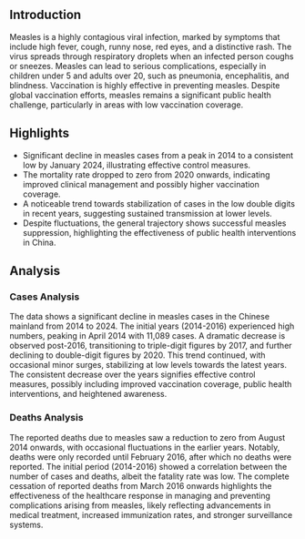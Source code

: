## Introduction

Measles is a highly contagious viral infection, marked by symptoms that include high fever, cough, runny nose, red eyes, and a distinctive rash. The virus spreads through respiratory droplets when an infected person coughs or sneezes. Measles can lead to serious complications, especially in children under 5 and adults over 20, such as pneumonia, encephalitis, and blindness. Vaccination is highly effective in preventing measles. Despite global vaccination efforts, measles remains a significant public health challenge, particularly in areas with low vaccination coverage.

## Highlights

- Significant decline in measles cases from a peak in 2014 to a consistent low by January 2024, illustrating effective control measures. <br/>
- The mortality rate dropped to zero from 2020 onwards, indicating improved clinical management and possibly higher vaccination coverage. <br/>
- A noticeable trend towards stabilization of cases in the low double digits in recent years, suggesting sustained transmission at lower levels. <br/>
- Despite fluctuations, the general trajectory shows successful measles suppression, highlighting the effectiveness of public health interventions in China.

## Analysis

### Cases Analysis
The data shows a significant decline in measles cases in the Chinese mainland from 2014 to 2024. The initial years (2014-2016) experienced high numbers, peaking in April 2014 with 11,089 cases. A dramatic decrease is observed post-2016, transitioning to triple-digit figures by 2017, and further declining to double-digit figures by 2020. This trend continued, with occasional minor surges, stabilizing at low levels towards the latest years. The consistent decrease over the years signifies effective control measures, possibly including improved vaccination coverage, public health interventions, and heightened awareness.

### Deaths Analysis
The reported deaths due to measles saw a reduction to zero from August 2014 onwards, with occasional fluctuations in the earlier years. Notably, deaths were only recorded until February 2016, after which no deaths were reported. The initial period (2014-2016) showed a correlation between the number of cases and deaths, albeit the fatality rate was low. The complete cessation of reported deaths from March 2016 onwards highlights the effectiveness of the healthcare response in managing and preventing complications arising from measles, likely reflecting advancements in medical treatment, increased immunization rates, and stronger surveillance systems.
